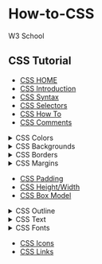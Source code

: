 # How-to-CSS
 W3 School

## CSS Tutorial
- [CSS HOME](https://www.w3schools.com/css/default.asp) 
- [CSS Introduction](https://www.w3schools.com/css/css_intro.asp)
- [CSS Syntax](https://www.w3schools.com/css/css_syntax.asp)
- [CSS Selectors](https://www.w3schools.com/css/css_selectors.asp)
- [CSS How To](https://www.w3schools.com/css/css_howto.asp)
- [CSS Comments](https://www.w3schools.com/css/css_comments.asp)

<details>
<summary>CSS Colors</summary>

- [Colors](https://www.w3schools.com/css/css_colors.asp)
- [RGB](https://www.w3schools.com/css/css_colors_rgb.asp)
- [HEX](https://www.w3schools.com/css/css_colors_hex.asp)
- [HSL](https://www.w3schools.com/css/css_colors_hsl.asp)
<hr>
</details>

<details>
<summary>CSS Backgrounds</summary>

- [Background Color](https://www.w3schools.com/css/css_background.asp)
- [Background Image](https://www.w3schools.com/css/css_background_image.asp)
- [Background Repeat](https://www.w3schools.com/css/css_background_repeat.asp)
- [Background Attachment](https://www.w3schools.com/css/css_background_attachment.asp)
- [Background Shorthand](https://www.w3schools.com/css/css_background_shorthand.asp)
<hr>
</details>

<details>
<summary>CSS Borders</summary>

- [Border](https://www.w3schools.com/css/css_border.asp)
- [Border Width](https://www.w3schools.com/css/css_border_width.asp)
- [Border Color](https://www.w3schools.com/css/css_border_color.asp)
- [Border Sides](https://www.w3schools.com/css/css_border_sides.asp)
- [Border Shorthand](https://www.w3schools.com/css/css_border_shorthand.asp)
- [Round Borders(กรอบโค้ง)](https://www.w3schools.com/css/css_border_rounded.asp)
<hr>
</details>

<details>
<summary>CSS Margins</summary>

- [Margins](https://www.w3schools.com/css/css_margin.asp)
- [Margin Collapse](https://www.w3schools.com/css/css_margin_collapse.asp)
<hr>
</details>

- [CSS Padding](https://www.w3schools.com/css/css_padding.asp)
- [CSS Height/Width](https://www.w3schools.com/css/css_dimension.asp)
- [CSS Box Model](https://www.w3schools.com/css/css_boxmodel.asp)

<details>
<summary>CSS Outline</summary>

- [Outline](https://www.w3schools.com/css/css_outline.asp)
- [Outline Width](https://www.w3schools.com/css/css_outline_width.asp)
- [Outline Color](https://www.w3schools.com/css/css_outline_color.asp)
- [Outline Shorthand](https://www.w3schools.com/css/css_outline_shorthand.asp)
- [Outline Offset](https://www.w3schools.com/css/css_outline_offset.asp)
<hr>
</details>

<details>
<summary>CSS Text</summary>

- [Text Color](https://www.w3schools.com/css/css_text.asp)
- [Text Alignment](https://www.w3schools.com/css/css_text_align.asp)
- [Text Decoration](https://www.w3schools.com/css/css_text_decoration.asp)
- [Text Transformation](https://www.w3schools.com/css/css_text_transformation.asp)
- [Text Spacing](https://www.w3schools.com/css/css_text_transformation.asp)
- [Text Shadow](https://www.w3schools.com/css/css_text_shadow.asp)
<hr>
</details>

<details>
<summary>CSS Fonts</summary>

- [Font Family](https://www.w3schools.com/css/css_font.asp)
- [Font Web Safe](https://www.w3schools.com/css/css_font_websafe.asp)
- [Font Fallbacks](https://www.w3schools.com/css/css_font_fallbacks.asp)
- [Font Style](https://www.w3schools.com/css/css_font_style.asp)
- [Font Size](https://www.w3schools.com/css/css_font_size.asp)
- [Font Shorthand](https://www.w3schools.com/css/css_font_shorthand.asp)
<hr>
</details>

- [CSS Icons](https://www.w3schools.com/css/css_icons.asp)
- [CSS Links](https://www.w3schools.com/css/css_link.asp
)